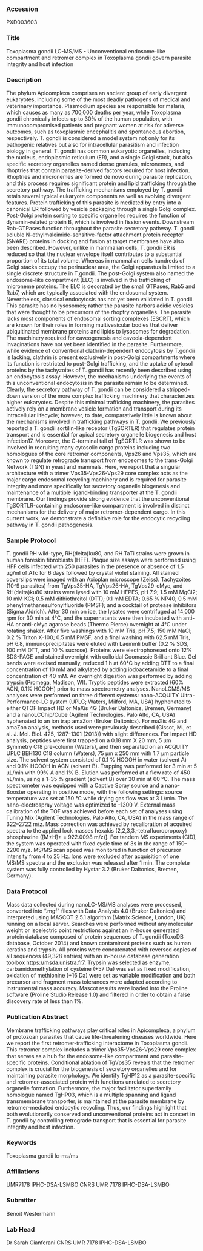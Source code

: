 ### Accession
PXD003603

### Title
Toxoplasma gondii LC-MS/MS -  Unconventional endosome-like compartment and retromer complex in Toxoplasma gondii govern parasite integrity and host infection

### Description
The phylum Apicomplexa comprises an ancient group of early divergent eukaryotes, including some of the most deadly pathogens of medical and veterinary importance. Plasmodium species are responsible for malaria, which causes as many as 700,000 deaths per year, while Toxoplasma gondii chronically infects up to 30% of the human population, with immunocompromised patients and pregnant women at risk for adverse outcomes, such as toxoplasmic encephalitis and spontaneous abortion, respectively. T. gondii is considered a model system not only for its pathogenic relatives but also for intracellular parasitism and infection biology in general. T. gondii has common eukaryotic organelles, including the nucleus, endoplasmic reticulum (ER), and a single Golgi stack, but also specific secretory organelles named dense granules, micronemes, and rhoptries that contain parasite-derived factors required for host infection. Rhoptries and micronemes are formed de novo during parasite replication, and this process requires significant protein and lipid trafficking through the secretory pathway. The trafficking mechanisms employed by T. gondii retain several typical eukaryote components as well as evolving divergent features. Protein trafficking of this parasite is mediated by entry into a canonical ER followed by vesicle packaging through a single Golgi complex. Post-Golgi protein sorting to specific organelles requires the function of dynamin-related protein B, which is involved in fission events. Downstream Rab-GTPases function throughout the parasite secretory pathway. T. gondii soluble N-ethylmaleimide-sensitive-factor attachment protein receptor (SNARE) proteins in docking and fusion at target membranes have also been described. However, unlike in mammalian cells, T. gondii ER is reduced so that the nuclear envelope itself contributes to a substantial proportion of its total volume. Whereas in mammalian cells hundreds of Golgi stacks occupy the perinuclear area, the Golgi apparatus is limited to a single discrete structure in T.gondii. The post-Golgi system also named the endosome-like compartment (ELC) is involved in the trafficking of microneme proteins. The ELC is decorated by the small GTPases, Rab5 and Rab7, which are typically associated with the endosomal system. Nevertheless, classical endocytosis has not yet been validated in T. gondii. This parasite has no lysosomes; rather the parasite harbors acidic vesicles that were thought to be precursors of the rhoptry organelles. The parasite lacks most components of endosomal sorting complexes (ESCRT), which are known for their roles in forming multivesicular bodies that deliver ubiquitinated membrane proteins and lipids to lysosomes for degradation. The machinery required for caveogenesis and caveola-dependent invaginations have not yet been identified in the parasite. Furthermore, while evidence of conventional clathrin-dependent endocytosis by T.gondii is lacking, clathrin is present exclusively in post-Golgi compartments where its function is restricted to post-Golgi trafficking, and the uptake of cytosol proteins by the tachyzoites of T. gondii has recently been described using an endocytosis assay. However, the mechanisms underlying the events of this unconventional endocytosis in the parasite remain to be determined. Clearly, the secretory pathway of T. gondii can be considered a stripped-down version of the more complex trafficking machinery that characterizes higher eukaryotes. Despite this minimal trafficking machinery, the parasites actively rely on a membrane vesicle formation and transport during its intracellular lifecycle; however, to date, comparatively little is known about the mechanisms involved in trafficking pathways in T. gondii. We previously reported a T. gondii sortilin-like receptor (TgSORTLR) that regulates protein transport and is essential for apical secretory organelle biogenesis and host infection17. Moreover, the C-terminal tail of TgSORTLR was shown to be involved in recruiting many cytosolic cargo proteins including two homologues of the core retromer components, Vps26 and Vps35, which are known to regulate retrograde transport from endosomes to the trans-Golgi Network (TGN) in yeast and mammals. Here, we report that a singular architecture with a trimer Vps35-Vps26-Vps29 core complex acts as the major cargo endosomal recycling machinery and is required for parasite integrity and more specifically for secretory organelle biogenesis and maintenance of a multiple ligand-binding transporter at the T. gondii membrane. Our findings provide strong evidence that the unconventional TgSORTLR-containing endosome-like compartment is involved in distinct mechanisms for the delivery of major retromer-dependent cargo. In this current work, we demonstrate a definitive role for the endocytic recycling pathway in T. gondii pathogenesis.

### Sample Protocol
T. gondii RH wild-type, RH(delta)ku80, and RH TaTi strains were grown in human foreskin fibroblasts (HFF). Plaque size assays were performed using HFF cells infected with 250 parasites in the presence or absence of 1.5 μg/ml of ATc for 6 days followed by crystal violet staining. All stained coverslips were imaged with an Axioplan microscope (Zeiss). Tachyzoites (10^9 parasites) from TgVps35-HA, TgVps26-HA, TgVps29-cMyc, and RH(delta)ku80 strains were lysed with 10 mM HEPES, pH 7.9; 1.5 mM MgCl2; 10 mM KCl; 0.5 mM dithiothreitol (DTT); 0.1 mM EDTA; 0.65 % NP40; 0.5 mM phenylmethanesulfonylfluoride (PMSF); and a cocktail of protease inhibitors (Sigma Aldrich). After 30 min on ice, the lysates were centrifuged at 14,000 rpm for 30 min at 4°C, and the supernatants were then incubated with anti-HA or anti-cMyc agarose beads (Thermo Pierce) overnight at 4°C under rotating shaker. After five washings with 10 mM Tris, pH 7.5; 150 mM NaCl; 0.2 % Triton X-100; 0.5 mM PMSF, and a final washing with 62.5 mM Tris, pH 6.8, immunoprecipitates were eluted with Laemmli buffer (0.2 % SDS, 100 mM DTT, and 10 % sucrose). Proteins were electrophoresed onto 12% SDS-PAGE and stained overnight with colloidal Coomassie Brilliant Blue. Gel bands were excised manually, reduced 1 h at 60°C by adding DTT to a final concentration of 10 mM and alkylated by adding iodoacetamide to a final concentration of 40 mM. An overnight digestion was performed by adding trypsin (Promega, Madison, WI). Tryptic peptides were extracted (60% ACN, 0.1% HCOOH) prior to mass spectrometry analyses. NanoLCMS/MS analyses were performed on three different systems: nano-ACQUITY Ultra-Performance-LC system (UPLC; Waters, Milford, MA, USA) hyphenated to either QTOF Impact HD or MaXis 4G (Bruker Daltonics, Bremen, Germany) and a nanoLCChip/Cube (Agilent Technologies, Palo Alto, CA, USA) hyphenated to an ion trap amaZon (Bruker Daltonics). For maXis 4G and amaZon analysis, methods used were previously described (Gissot, M., et al. J. Mol. Biol. 425, 1287-1301 (2013)) with slight differences. For Impact HD analysis, peptides were first trapped on a 0.18 mm X 20 mm, 5 μm Symmetry C18 pre-column (Waters), and then separated on an ACQUITY UPLC BEH130 C18 column (Waters), 75 μm x 250 mm with 1.7 μm particle size. The solvent system consisted of 0.1 % HCOOH in water (solvent A) and 0.1% HCOOH in ACN (solvent B). Trapping was performed for 3 min at 5 μL/min with 99% A and 1% B. Elution was performed at a flow rate of 450 nL/min, using a 1-35 % gradient (solvent B) over 30 min at 60 °C. The mass spectrometer was equipped with a Captive Spray source and a nano-Booster operating in positive mode, with the following settings: source temperature was set at 150 °C while drying gas flow was at 3 L/min. The nano-electrospray voltage was optimized to -1300 V. External mass calibration of the TOF was achieved before each set of analyses using Tuning Mix (Agilent Technologies, Palo Alto, CA, USA) in the mass range of 322–2722 m/z. Mass correction was achieved by recalibration of acquired spectra to the applied lock masses hexakis (2,2,3,3,-tetrafluoropropoxy) phosphazine ([M+H]+ = 922.0098 m/z)]. For tandem MS experiments (CID), the system was operated with fixed cycle time of 3s in the range of 150–2200 m/z. MS/MS scan speed was monitored in function of precursor intensity from 4 to 25 Hz. Ions were excluded after acquisition of one MS/MS spectra and the exclusion was released after 1 min. The complete system was fully controlled by Hystar 3.2 (Bruker Daltonics, Bremen, Germany).

### Data Protocol
Mass data collected during nanoLC-MS/MS analyses were processed, converted into “.mgf” files with Data Analysis 4.0 (Bruker Daltonics) and interpreted using MASCOT 2.5.1 algorithm (Matrix Science, London, UK) running on a local server. Searches were performed without any molecular weight or isoelectric point restrictions against an in-house generated protein database composed of protein sequences of T. gondii (ToxoDB database, October 2014) and known contaminant proteins such as human keratins and trypsin. All proteins were concatenated with reversed copies of all sequences (49,328 entries) with an in-house database generation toolbox https://msda.unistra.fr7. Trypsin was selected as enzyme, carbamidomethylation of cysteine (+57 Da) was set as fixed modification, oxidation of methionine (+16 Da) were set as variable modification and both precursor and fragment mass tolerances were adapted according to instrumental mass accuracy. Mascot results were loaded into the Proline software (Proline Studio Release 1.0) and filtered in order to obtain a false discovery rate of less than 1%.

### Publication Abstract
Membrane trafficking pathways play critical roles in Apicomplexa, a phylum of protozoan parasites that cause life-threatening diseases worldwide. Here we report the first retromer-trafficking interactome in Toxoplasma gondii. This retromer complex includes a trimer Vps35-Vps26-Vps29 core complex that serves as a hub for the endosome-like compartment and parasite-specific proteins. Conditional ablation of TgVps35 reveals that the retromer complex is crucial for the biogenesis of secretory organelles and for maintaining parasite morphology. We identify TgHP12 as a parasite-specific and retromer-associated protein with functions unrelated to secretory organelle formation. Furthermore, the major facilitator superfamily homologue named TgHP03, which is a multiple spanning and ligand transmembrane transporter, is maintained at the parasite membrane by retromer-mediated endocytic recycling. Thus, our findings highlight that both evolutionarily conserved and unconventional proteins act in concert in T. gondii by controlling retrograde transport that is essential for parasite integrity and host infection.

### Keywords
Toxoplasma gondii lc-ms/ms

### Affiliations
UMR7178 IPHC-DSA-LSMBO
CNRS UMR 7178 IPHC-DSA-LSMBO

### Submitter
Benoit Westermann

### Lab Head
Dr Sarah Cianferani
CNRS UMR 7178 IPHC-DSA-LSMBO


